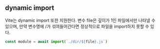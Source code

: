 ## dynamic import

Vite는 dynamic import 또한 지원한다.
변수 file은 깊이가 1인 파일에서만 나타낼 수 있으며, 만약 변수명에 /가 섞여들어간다면 정상적으로 파일을 import하지 못할 수 있다.

```js
const module = await import(`./dir/${file}.js`)
```
